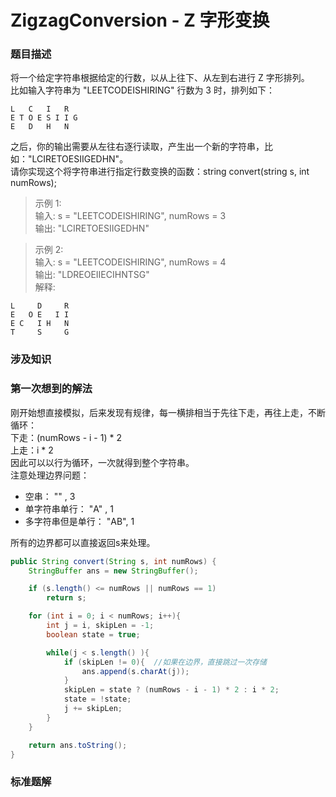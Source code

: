 # ZigzagConversion - Z 字形变换
### 题目描述
将一个给定字符串根据给定的行数，以从上往下、从左到右进行 Z 字形排列。  
比如输入字符串为 "LEETCODEISHIRING" 行数为 3 时，排列如下：
```
L   C   I   R
E T O E S I I G
E   D   H   N
```
之后，你的输出需要从左往右逐行读取，产生出一个新的字符串，比如："LCIRETOESIIGEDHN"。  
请你实现这个将字符串进行指定行数变换的函数：string convert(string s, int numRows);

>示例 1:  
输入: s = "LEETCODEISHIRING", numRows = 3  
输出: "LCIRETOESIIGEDHN"  

>示例 2:   
输入: s = "LEETCODEISHIRING", numRows = 4  
输出: "LDREOEIIECIHNTSG"  
解释:
```
L     D     R
E   O E   I I
E C   I H   N
T     S     G
```

### 涉及知识


### 第一次想到的解法
刚开始想直接模拟，后来发现有规律，每一横排相当于先往下走，再往上走，不断循环：  
下走：(numRows - i - 1) \* 2  
上走：i \* 2  
因此可以以行为循环，一次就得到整个字符串。  
注意处理边界问题：  
* 空串： "" , 3
* 单字符串单行： "A" , 1
* 多字符串但是单行： "AB", 1  

所有的边界都可以直接返回s来处理。

```Java
public String convert(String s, int numRows) {
    StringBuffer ans = new StringBuffer();

    if (s.length() <= numRows || numRows == 1)
        return s;

    for (int i = 0; i < numRows; i++){
        int j = i, skipLen = -1;
        boolean state = true;

        while(j < s.length() ){
            if (skipLen != 0){  //如果在边界，直接跳过一次存储
                ans.append(s.charAt(j));
            }
            skipLen = state ? (numRows - i - 1) * 2 : i * 2;
            state = !state;
            j += skipLen;
        }
    }

    return ans.toString();
}
```

### 标准题解
